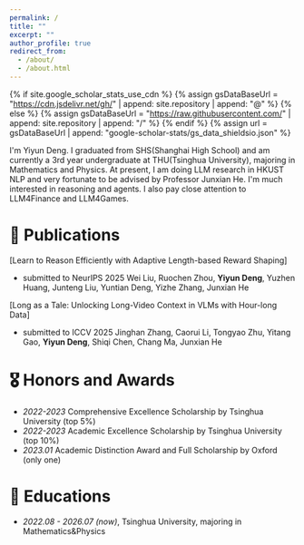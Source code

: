 ```yaml
---
permalink: /
title: ""
excerpt: ""
author_profile: true
redirect_from: 
  - /about/
  - /about.html
---
```


{% if site.google_scholar_stats_use_cdn %}
{% assign gsDataBaseUrl = "https://cdn.jsdelivr.net/gh/" | append: site.repository | append: "@" %}
{% else %}
{% assign gsDataBaseUrl = "https://raw.githubusercontent.com/" | append: site.repository | append: "/" %}
{% endif %}
{% assign url = gsDataBaseUrl | append: "google-scholar-stats/gs_data_shieldsio.json" %}

<span class='anchor' id='about-me'></span>

I'm Yiyun Deng. I graduated from SHS(Shanghai High School) and am currently a 3rd year undergraduate at THU(Tsinghua University), majoring in Mathematics and Physics.
At present, I am doing LLM research in HKUST NLP and very fortunate to be advised by Professor Junxian He. I'm much interested in reasoning and agents. I also pay close attention to LLM4Finance and LLM4Games.

# 📝 Publications 

[Learn to Reason Efficiently with Adaptive Length-based Reward Shaping]
* submitted to NeurIPS 2025
Wei Liu, Ruochen Zhou, **Yiyun Deng**, Yuzhen Huang, Junteng Liu, Yuntian Deng, Yizhe Zhang, Junxian He

[Long as a Tale: Unlocking Long-Video Context in VLMs with Hour-long Data]
* submitted to ICCV 2025
Jinghan Zhang, Caorui Li, Tongyao Zhu, Yitang Gao, **Yiyun Deng**, Shiqi Chen, Chang Ma, Junxian He


# 🎖 Honors and Awards
- *2022-2023* Comprehensive Excellence Scholarship by Tsinghua University (top 5%)
- *2022-2023* Academic Excellence Scholarship by Tsinghua University (top 10%)
- *2023.01* Academic Distinction Award and Full Scholarship by Oxford (only one)

# 📖 Educations
- *2022.08 - 2026.07 (now)*, Tsinghua University, majoring in Mathematics&Physics
